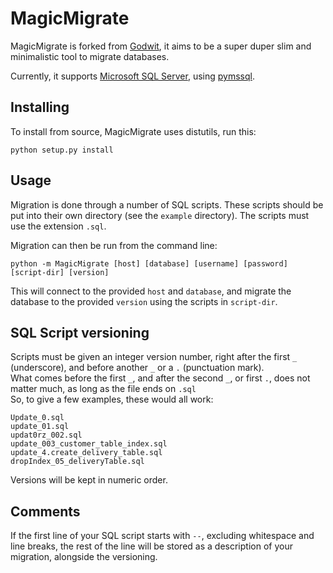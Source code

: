 MagicMigrate
======

MagicMigrate is forked from [Godwit](https://github.com/perliedman/godwit),
it aims to be a super duper slim and minimalistic tool to migrate databases.

Currently, it supports [Microsoft SQL Server](https://www.microsoft.com/en-us/server-cloud/products/sql-server/),
using [pymssql](http://pymssql.org/en/latest/).

Installing
----------

To install from source, MagicMigrate uses distutils, run this:

```shell
python setup.py install
```

Usage
-----

Migration is done through a number of SQL scripts. These scripts should be
put into their own directory (see the ```example``` directory). The scripts
must use the extension ```.sql```.

Migration can then be run from the command line:

```shell
python -m MagicMigrate [host] [database] [username] [password] [script-dir] [version]
```

This will connect to the provided ```host``` and ```database```, and migrate
the database to the provided ```version``` using the scripts in ```script-dir```.

SQL Script versioning
---------------------

Scripts must be given an integer version number, right after the first ```_``` (underscore), and before another ```_``` or a ```.``` (punctuation mark).  
What comes before the first ```_```, and after the second ```_```, or first ```.```, does not matter much, as long as the file ends on ```.sql```  
So, to give a few examples, these would all work:
```
Update_0.sql
update_01.sql
updat0rz_002.sql
update_003_customer_table_index.sql
update_4.create_delivery_table.sql
dropIndex_05_deliveryTable.sql
```

Versions will be kept in numeric order.

Comments
--------

If the first line of your SQL script starts with ```--```, excluding whitespace and line breaks, the rest of the line will be stored as a description of your migration, alongside the versioning.
